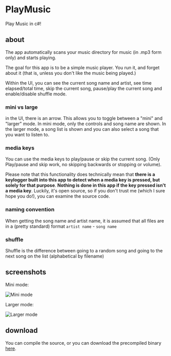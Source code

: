 # PlayMusic
Play Music in c#!

## about
The app automatically scans your music directory for music (in .mp3 form only) and starts playing.

The goal for this app is to be a simple music player. You run it, and forget about it (that is, unless you don't like the music being played.)

Within the UI, you can see the current song name and artist, see time elapsed/total time, skip the current song, pause/play the current song and enable/disable shuffle mode.

### mini vs large
in the UI, there is an arrow. This allows you to toggle between a "mini" and "larger" mode.
In mini mode, only the controls and song name are shown.
In the larger mode, a song list is shown and you can also select a song that you want to listen to.

### media keys
You can use the media keys to play/pause or skip the current song. (Only Play/pause and skip work, no skipping backwards or stopping or volume).

Please note that this functionality does technically mean that **there is a keylogger built into this app to detect when a media key is pressed, but solely for that purpose**. **Nothing is done in this app if the key pressed isn't a media key**. Luckily, it's open source, so if you don't trust me (which I sure hope you do!), you can examine the source code.

### naming convention
When getting the song name and artist name, it is assumed that all files are in a (pretty standard) format `artist name` - `song name`

### shuffle
Shuffle is the difference between going to a random song and going to the next song on the list (alphabetical by filename)

## screenshots
Mini mode:

![Mini mode](http://i.imgur.com/n6tYa0f.png)

Larger mode:

![Larger mode](http://i.imgur.com/QirpXuR.png)

## download
You can compile the source, or you can download the precompiled binary [here](https://github.com/ohnx/PlayMusic/releases/download/v1.0/PlayMusic.exe).

